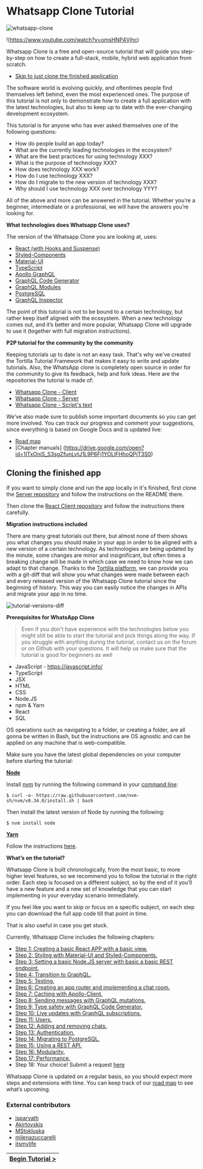 # Whatsapp Clone Tutorial

[//]: # (head-end)


![whatsapp-clone](https://user-images.githubusercontent.com/7648874/54141944-9f801a80-4461-11e9-85a1-bcb161d9a6c6.png)

!(https://www.youtube.com/watch?v=omsHNP4Vjhc)

Whatsapp Clone is a free and open-source tutorial that will guide you step-by-step on how to create a full-stack,
mobile, hybrid web application from scratch.

- [Skip to just clone the finished application](#cloning-the-finished-app)

The software world is evolving quickly, and oftentimes people find themselves left behind, even the most experienced ones.
The purpose of this tutorial is not only to demonstrate how to create a full application with the latest technologies, but also
to keep up to date with the ever-changing development ecosystem.

This tutorial is for anyone who has ever asked themselves one of the following questions:

- How do people build an app today?
- What are the currently leading technologies in the ecosystem?
- What are the best practices for using technology XXX?
- What is the purpose of technology XXX?
- How does technology XXX work?
- How do I use technology XXX?
- How do I migrate to the new version of technology XXX?
- Why should I use technology XXX over technology YYY?

All of the above and more can be answered in the tutorial. Whether you’re a beginner, intermediate or a professional,
we will have the answers you’re looking for.

**What technologies does Whatsapp Clone uses?**

The version of the Whatsapp Clone you are looking at, uses:

- [React (with Hooks and Suspense)](http://react.com)
- [Styled-Components](https://styled-components.com)
- [Material-UI](https://material-ui.com)
- [TypeScript](https://typescriptlang.org)
- [Apollo GraphQL](https://www.apollographql.com)
- [GraphQL Code Generator](http://graphql-code-generator.com)
- [GraphQL Modules](https://graphql-modules.com)
- [PostgreSQL](https://www.postgresql.org/)
- [GraphQL Inspector](https://graphql-inspector.com/)

The point of this tutorial is not to be bound to a certain technology, but rather keep itself aligned with the ecosystem.
When a new technology comes out, and it’s better and more popular, Whatsapp Clone will upgrade to use it (together with full migration instructions).

**P2P tutorial for the community by the community**

Keeping tutorials up to date is not an easy task.
That's why we've created the Tortilla Tutorial Framework that makes it easy to write and update tutorials.
Also, the WhatsApp clone is completely open source in order for the community to give its feedback, help and fork ideas.
Here are the repositories the tutorial is made of:

- [Whatsapp Clone - Client](https://github.com/Urigo/WhatsApp-Clone-Client-React)
- [Whatsapp Clone - Server](https://github.com/Urigo/WhatsApp-Clone-server)
- [Whatsapp Clone - Script's text](https://github.com/Urigo/WhatsApp-Clone-Tutorial)

We’ve also made sure to publish some important documents so you can get more involved.
You can track our progress and comment your suggestions, since everything is based on Google Docs and is updated live:

- [Road map](https://docs.google.com/document/d/1p2Zio6Js2eoFfHs9CjIMF6jTuNyD4eQEHlgEAKhAqM8/edit?usp=sharing)
- [Chapter manuals] (https://drive.google.com/open?id=1ITxOniS_S3sgZfunLvtJ1L9P6Fj1YOLlFHhoQPjT3S0)

## Cloning the finished app

If you want to simply clone and run the app locally in it's finished,
first clone the [Server repository](https://github.com/Urigo/WhatsApp-Clone-server) and follow the instructions on the README there.

Then clone the [React Client repository](https://github.com/Urigo/WhatsApp-Clone-Client-React) and follow the instructions there carefully.

**Migration instructions included**

There are many great tutorials out there, but almost none of them shows you what changes you should make in your app in order to be aligned with a new version of a certain technology.
As technologies are being updated by the minute, some changes are minor and insignificant,
but often times a breaking change will be made in which case we need to know how we can adapt to that change.
Thanks to the [Tortilla platform](https://tortilla.academy), we can provide you with a git-diff that will show you what changes were made between each and every released version of the Whatsapp Clone tutorial since the beginning of history.
This way you can easily notice the changes in APIs and migrate your app in no time.

![tutorial-versions-diff](https://user-images.githubusercontent.com/7648874/54142148-0f8ea080-4462-11e9-9522-ec9997b76169.png)

**Prerequisites for WhatsApp Clone**

> Even if you don't have experience with the technologies below you might still be able to start the tutorial and pick things along the way.
> If you struggle with anything during the tutorial, contact us on the forum or on Github with your questions.
> It will help us make sure that the tutorial is good for beginners as well

- JavaScript - https://javascript.info/
- TypeScript
- JSX
- HTML
- CSS
- Node.JS
- npm & Yarn
- React
- SQL

OS operations such as navigating to a folder, or creating a folder, are all gonna be written in Bash, but the instructions are OS agnostic and can be applied on any machine that is web-compatible.

Make sure you have the latest global dependencies on your computer before starting the tutorial:

**[Node](https://nodejs.org/)**

Install [nvm](https://github.com/nvm-sh/nvm) by running the following command in your [command line](https://www.wikihow.com/Get-to-the-Command-Line-on-a-Mac):

    $ curl -o- https://raw.githubusercontent.com/nvm-sh/nvm/v0.34.0/install.sh | bash

Then install the latest version of Node by running the following:

    $ nvm install node

**[Yarn](https://yarnpkg.com)**

Follow the instructions [here](https://yarnpkg.com/en/docs/install#mac-stable).


**What’s on the tutorial?**

Whatsapp Clone is built chronologically, from the most basic, to more higher level features, so we recommend you to follow the tutorial in the right order.
Each step is focused on a different subject, so by the end of it you’ll have a new feature and a new set of knowledge that you can start implementing in your everyday scenario immediately.

If you feel like you want to skip or focus on a specific subject, on each step you can download the full app code till that point in time.

That is also useful in case you get stuck.

Currently, Whatsapp Clone includes the following chapters:

- [Step 1: Creating a basic React APP with a basic view.](https://github.com/Urigo/WhatsApp-Clone-Tutorial/blob/master/.tortilla/manuals/views/step1.md)
- [Step 2: Styling with Material-UI and Styled-Components.](https://github.com/Urigo/WhatsApp-Clone-Tutorial/blob/master/.tortilla/manuals/views/step2.md)
- [Step 3: Setting a basic Node.JS server with basic a basic REST endpoint.](https://github.com/Urigo/WhatsApp-Clone-Tutorial/blob/master/.tortilla/manuals/views/step3.md)
- [Step 4: Transition to GraphQL.](https://github.com/Urigo/WhatsApp-Clone-Tutorial/blob/master/.tortilla/manuals/views/step4.md)
- [Step 5: Testing.](https://github.com/Urigo/WhatsApp-Clone-Tutorial/blob/master/.tortilla/manuals/views/step5.md)
- [Step 6: Creating an app router and implementing a chat room.](https://github.com/Urigo/WhatsApp-Clone-Tutorial/blob/master/.tortilla/manuals/views/step6.md)
- [Step 7: Caching with Apollo-Client.](https://github.com/Urigo/WhatsApp-Clone-Tutorial/blob/master/.tortilla/manuals/views/step7.md)
- [Step 8: Sending messages with GraphQL mutations.](https://github.com/Urigo/WhatsApp-Clone-Tutorial/blob/master/.tortilla/manuals/views/step8.md)
- [Step 9: Type safety with GraphQL Code Generator.](https://github.com/Urigo/WhatsApp-Clone-Tutorial/blob/master/.tortilla/manuals/views/step9.md)
- [Step 10: Live updates with GraphQL subscriptions.](https://github.com/Urigo/WhatsApp-Clone-Tutorial/blob/master/.tortilla/manuals/views/step10.md)
- [Step 11: Users.](https://github.com/Urigo/WhatsApp-Clone-Tutorial/blob/master/.tortilla/manuals/views/step11.md)
- [Step 12: Adding and removing chats.](https://github.com/Urigo/WhatsApp-Clone-Tutorial/blob/master/.tortilla/manuals/views/step12.md)
- [Step 13: Authentication.](https://github.com/Urigo/WhatsApp-Clone-Tutorial/blob/master/.tortilla/manuals/views/step13.md)
- [Step 14: Migrating to PostgreSQL.](https://github.com/Urigo/WhatsApp-Clone-Tutorial/blob/master/.tortilla/manuals/views/step14.md)
- [Step 15: Using a REST API.](https://github.com/Urigo/WhatsApp-Clone-Tutorial/blob/master/.tortilla/manuals/views/step15.md)
- [Step 16: Modularity.](https://github.com/Urigo/WhatsApp-Clone-Tutorial/blob/master/.tortilla/manuals/views/step16.md)
- [Step 17: Performance.](https://github.com/Urigo/WhatsApp-Clone-Tutorial/blob/master/.tortilla/manuals/views/step17.md)
- Step 18: Your choice! Submit a request [here](https://github.com/Urigo/WhatsApp-Clone-Client-React/issues)

Whatsapp Clone is updated on a regular basis, so you should expect more steps and extensions with time.
You can keep track of our [road map](https://docs.google.com/document/d/1p2Zio6Js2eoFfHs9CjIMF6jTuNyD4eQEHlgEAKhAqM8/edit?usp=sharing) to see what’s upcoming.

### External contributors

* [jsparvath](https://github.com/jsparvath)
* [Akirtovskis](https://github.com/Akirtovskis)
* [MStokluska](https://github.com/MStokluska)
* [milenazuccarelli](https://github.com/milenazuccarelli)
* [itsmylife](https://github.com/itsmylife)


[//]: # (foot-start)

[{]: <helper> (navStep)

| [Begin Tutorial >](.tortilla/manuals/views/step1.md) |
|----------------------:|

[}]: #
